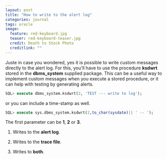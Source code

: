 ```yaml
---
layout: post
title: "How to write to the alert log"
categories: journal
tags: oracle
image:
  feature: red-keyboard.jpg
  teaser: red-keyboard-teaser.jpg
  credit: Death to Stock Photo
  creditlink: ""
---
```


Juste in case you wondered, yes it is possible to write custom messages directly to the alert log. For this, you'll have to use the procedure **ksdwrt** stored in the **dbms_system** supplied package.
This can be a useful way to implement custom messages when you execute a stored procedure, or it can help with testing by generating alerts.

``` SQL
SQL> execute dbms_system.ksdwrt(2, 'TEST --- write to log');
```

or you can include a time-stamp as well.

``` SQL
SQL> execute sys.dbms_system.ksdwrt(2,to_char(sysdate)|| ' -- ');
```

The first parameter can be **1**, **2** or **3**.

1. Writes to the **alert log**.

2. Writes to the **trace file**.

3. Writes to **both**.
